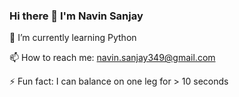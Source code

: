 ### Hi there 👋 I'm Navin Sanjay
<!-- - 🔭 I’m currently working on ... -->
🌱 I’m currently learning Python
<!-- - 👯 I’m looking to collaborate on ...
- 🤔 I’m looking for help with ...
- 💬 Ask me about ... -->
📫 How to reach me: navin.sanjay349@gmail.com
<!-- - 😄 Pronouns: ... -->
⚡ Fun fact: I can balance on one leg for > 10 seconds
